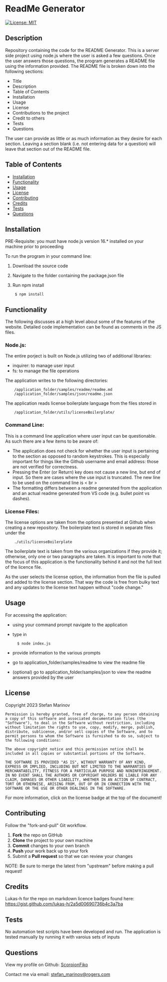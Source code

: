 # ReadMe Generator
  



[![License: MIT](https://img.shields.io/badge/License-MIT-yellow.svg)](https://opensource.org/licenses/MIT)
## Description
  Repository containing the code for the README Generator. This is a server side project using node.js where the user is asked a few questions. Once the user answers those questions, the program generates a README file using the information provided. The README file is broken down into the following sections:

- Title
- Description
- Table of Contents
- Installation
- Usage
- License
- Contributions to the project
- Credit to others
- Tests
- Questions

The user can provide as little or as much information as they desire for each section. Leaving a section blank (i.e. not entering data for a question) will leave that section out of the README file.




## Table of Contents
- [Installation](#installation)
- [Functionality](#functionality)
- [Usage](#usage)
- [License](#license)
- [Contributing](#contributing)
- [Credits](#credit)
- [Tests](#tests)
- [Questions](#questions)


## Installation
  PRE-Requisite: you must have node.js version 16.* installed on your machine prior to proceeding

To run the program in your command line:
1. Download the source code
2. Navigate to the folder containing the package.json file
3. Run npm install

        $ npm install


## Functionality
  The following discusses at a high level about some of the features of the website. Detailed code implementation can be found as comments in the JS files.


### Node.js:

The entire porject is built on Node.js utilizing two of additional libraries:
- inquirer: to manage user input
- fs: to manage the file operations

The application writes to the following directories:

        /application_folder/samples/readme/readme.md
        /application_folder/samples/json/readme.json

The application reads license boilerplate language from the files stored in 

        /application_folder/utils/licenseBoilerplate/


### Command Line:

This is a command line application where user input can be questionable. As such there are a few items to be aware of:
- The application does not check for whether the user input is pertaining to the section as opposed to random keystrokes. This is especially important for things like the Github username and email address: those are not verified for correctness.
- Pressing the Enter (or Return) key does not cause a new line, but end of input. So there are cases where the use input is truncated. The new line to be used on the command line is < br >
- The formatting differs between a readme generated from the application and an actual readme generated from VS code (e.g. bullet point vs dashes).


### License Files:

The license options are taken from the options presented at Github when creating a new repository. The boilerplate text is stored in separate files under the

        ./utils/licenseBoilerplate

The boilerplate text is taken from the various organizations if they provide it; otherwise, only one or two paragraphs are taken. It is important to note that the focus of this application is the functionality behind it and not the full text of the licence file.

As the user selects the license option, the information from the file is pulled and added to the license section. That way the code is free from bulky text and any updates to the license text happen without "code change."


## Usage
  For accessing the application:
- using your command prompt navigate to the application
- type in

        $ node index.js

- provide information to the various prompts
- go to application_folder/samples/readme to view the readme file
- (optional) go to application_folder/samples/json to view the readme answers provided by the user


## License
  Copyright 2023 Stefan Marinov 

    Permission is hereby granted, free of charge, to any person obtaining a copy of this software and associated documentation files (the "Software"), to deal in the Software without restriction, including without limitation the rights to use, copy, modify, merge, publish, distribute, sublicense, and/or sell copies of the Software, and to permit persons to whom the Software is furnished to do so, subject to the following conditions:

    The above copyright notice and this permission notice shall be included in all copies or substantial portions of the Software.

    THE SOFTWARE IS PROVIDED "AS IS", WITHOUT WARRANTY OF ANY KIND, EXPRESS OR IMPLIED, INCLUDING BUT NOT LIMITED TO THE WARRANTIES OF MERCHANTABILITY, FITNESS FOR A PARTICULAR PURPOSE AND NONINFRINGEMENT. IN NO EVENT SHALL THE AUTHORS OR COPYRIGHT HOLDERS BE LIABLE FOR ANY CLAIM, DAMAGES OR OTHER LIABILITY, WHETHER IN AN ACTION OF CONTRACT, TORT OR OTHERWISE, ARISING FROM, OUT OF OR IN CONNECTION WITH THE SOFTWARE OR THE USE OR OTHER DEALINGS IN THE SOFTWARE.
  
  For more information, click on the license badge at the top of the document!


## Contributing
  Follow the "fork-and-pull" Git workflow.

 1. **Fork** the repo on GitHub
 2. **Clone** the project to your own machine
 3. **Commit** changes to your own branch
 4. **Push** your work back up to your fork
 5. Submit a **Pull request** so that we can review your changes

NOTE: Be sure to merge the latest from "upstream" before making a pull request!


## Credits
  Lukas-h for the repo on markdown licence badges found here: https://gist.github.com/lukas-h/2a5d00690736b4c3a7ba


## Tests
  No automation test scripts have been developed and run. The application is tested manually by running it with varoius sets of inputs


## Questions
  View my profile on Github: [ScorpionFiko](https://github.com/ScorpionFiko)

Contact me via email: [stefan_marinov@rogers.com](mailto:stefan_marinov@rogers.com)



